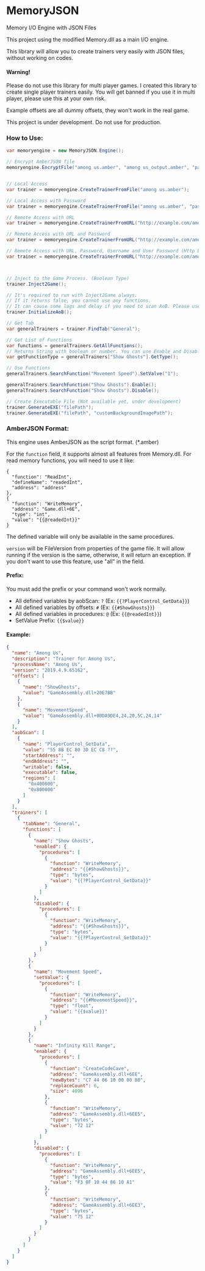 # MemoryJSON
Memory I/O Engine with JSON Files

This project using the modified Memory.dll as a main I/O engine.

This library will allow you to create trainers very easily with JSON files, without working on codes.

#### Warning!
Please do not use this library for multi player games. I created this library to create single player trainers easily. You will get banned if you use it in multi player, please use this at your own risk.

Example offsets are all dummy offsets, they won't work in the real game.

This project is under development. Do not use for production.

### How to Use:
```cs
var memoryengine = new MemoryJSON.Engine();

// Encrypt AmberJSON file
memoryengine.EncryptFile("among us.amber", "among us_output.amber", "password");


// Local Access
var trainer = memoryengine.CreateTrainerFromFile("among us.amber");

// Local Access with Password
var trainer = memoryengine.CreateTrainerFromFile("among us.amber", "password");

// Remote Access with URL
var trainer = memoryengine.CreateTrainerFromURL("http://example.com/among us.amber");

// Remote Access with URL and Password
var trainer = memoryengine.CreateTrainerFromURL("http://example.com/among us.amber", "password");

// Remote Access with URL, Password, Username and User Password (Http Basic Auth)
var trainer = memoryengine.CreateTrainerFromURL("http://example.com/among us.amber", "password", "username", "userpass");



// Inject to the Game Process. (Boolean Type)
trainer.Inject2Game();

// It's required to run with Inject2Game always. 
// If it returns false, you cannot use any functions.
// It can cause some lags and delay if you need to scan AoB. Please use async method in your code. 
trainer.InitializeAoB();

// Get Tab
var generalTrainers = trainer.FindTab("General");

// Get List of Functions
var functions = generalTrainers.GetAllFunctions();
// Returns String with boolean or number. You can use Enable and Disable for boolean type, and use SetValve for the number type.
var getFunctionType = generalTrainers["Show Ghosts"].GetType(); 

// Use Functions
generalTrainers.SearchFunction("Movement Speed").SetValve("1");

generalTrainers.SearchFunction("Show Ghosts").Enable();
generalTrainers.SearchFunction("Show Ghosts").Disable();

// Create Executable File (Not available yet, under development)
trainer.GenerateEXE("filePath");
trainer.GenerateEXE("filePath", "customBackgroundImagePath");
```

### AmberJSON Format:

This engine uses AmberJSON as the script format. (*.amber)

For the `function` field, it supports almost all features from Memory.dll. For read memory functions, you will need to use it like:

```
{
  "function": "ReadInt",
  "defineName": "readedInt",
  "address": "address"
},
{
  "function": "WriteMemory",
  "address": "Game.dll+6E",
  "type": "int",
  "value": "{{@readedInt}}"
}
```
The defined variable will only be available in the same procedures.

`version` will be FileVersion from properties of the game file. It will allow running if the version is the same, otherwise, it will return an exception. If you don't want to use this feature, use "all" in the field.

#### Prefix:
You must add the prefix or your command won't work normally.

- All defined variables by aobScan: `?` (Ex: `{{?PlayerControl_GetData}}`)
- All defined variables by offsets: `#` (Ex: `{{#ShowGhosts}}`)
- All defined variables in procedures: `@` (Ex: `{{@readedInt}}`)
- SetValue Prefix: `{{$value}}`

#### Example:
```json
{
  "name": "Among Us",
  "description": "Trainer for Among Us",
  "processName": "Among Us",
  "version": "2019.4.9.65162",
  "offsets": [
    {
      "name": "ShowGhosts",
      "value": "GameAssembly.dll+20E7BB"
    },
    {
      "name": "MovementSpeed",
      "value": "GameAssembly.dll+00DA9DE4,24,20,5C,24,14"
    }
  ],
  "aobScan": [
    {
      "name": "PlayerControl_GetData",
      "value": "55 8B EC 80 3D EC C8 ??",
      "startAddress": "",
      "endAddress": "",
      "writable": false,
      "executable": false,
      "regions": [
        "0x400000",
        "0x800000"
      ]
    }
  ],
  "trainers": [
    {
      "tabName": "General",
      "functions": [
        {
          "name": "Show Ghosts",
          "enabled": {
            "procedures": [
              {
                "function": "WriteMemory",
                "address": "{{#ShowGhosts}}",
                "type": "bytes",
                "value": "{{?PlayerControl_GetData}}"
              }
            ]
          },
          "disabled": {
            "procedures": [
              {
                "function": "WriteMemory",
                "address": "{{#ShowGhosts}}",
                "type": "bytes",
                "value": "{{?PlayerControl_GetData}}"
              }
            ]
          }
        },
        {
          "name": "Movement Speed",
          "setValue": {
            "procedures": [
              {
                "function": "WriteMemory",
                "address": "{{#MovementSpeed}}",
                "type": "float",
                "value": "{{$value}}"
              }
            ]
          }
        },
        {
          "name": "Infinity Kill Range",
          "enabled": {
            "procedures": [
              {
                "function": "CreateCodeCave",
                "address": "GameAssembly.dll+6EE",
                "newBytes": "C7 44 06 10 00 00 80",
                "replaceCount": 6,
                "size": 4096
              },
              {
                "function": "WriteMemory",
                "address": "GameAssembly.dll+6EE5",
                "type": "bytes",
                "value": "72 12"
              }
            ]
          },
          "disabled": {
            "procedures": [
              {
                "function": "WriteMemory",
                "address": "GameAssembly.dll+6EE5",
                "type": "bytes",
                "value": "F3 0F 10 44 86 10 A1"
              },
              {
                "function": "WriteMemory",
                "address": "GameAssembly.dll+6EE3",
                "type": "bytes",
                "value": "75 12"
              }
            ]
          }
        }
      ]
    }
  ]
}
```
